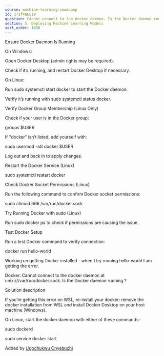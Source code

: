 ```yaml
---
course: machine-learning-zoomcamp
id: 371f4a6519
question: Cannot connect to the docker daemon. Is the Docker daemon running?
section: 5. Deploying Machine Learning Models
sort_order: 1830
---
```


Ensure Docker Daemon Is Running

On Windows:

Open Docker Desktop (admin rights may be required).

Check if it’s running, and restart Docker Desktop if necessary.

On Linux:

Run sudo systemctl start docker to start the Docker daemon.

Verify it’s running with sudo systemctl status docker.

Verify Docker Group Membership (Linux Only)

Check if your user is in the Docker group:

groups $USER

If "docker" isn’t listed, add yourself with:

sudo usermod -aG docker $USER

Log out and back in to apply changes.

Restart the Docker Service (Linux)

sudo systemctl restart docker

Check Docker Socket Permissions (Linux)

Run the following command to confirm Docker socket permissions:

sudo chmod 666 /var/run/docker.sock

Try Running Docker with sudo (Linux)

Run sudo docker ps to check if permissions are causing the issue.

Test Docker Setup

Run a test Docker command to verify connection:

docker run hello-world

Working on getting Docker installed - when I try running hello-world I am getting the error.

Docker: Cannot connect to the docker daemon at unix:///var/run/docker.sock. Is the Docker daemon running ?

Solution description

If you’re getting this error on WSL, re-install your docker: remove the docker installation from WSL and install Docker Desktop on your host machine (Windows).

On Linux, start the docker daemon with either of these commands:

sudo dockerd

sudo service docker start

Added by [Ugochukwu Onyebuchi](https://github.com/ColeDrain)

